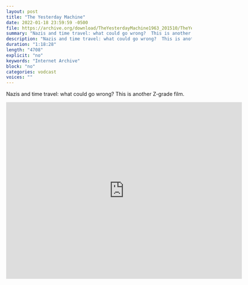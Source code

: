 ```yaml
---
layout: post
title: "The Yesterday Machine"
date: 2022-01-18 23:59:59 -0500
file: https://archive.org/download/TheYesterdayMachine1963_201510/TheYesterdayMachine1963.mp4
summary: "Nazis and time travel: what could go wrong?  This is another Z-grade film."
description: "Nazis and time travel: what could go wrong?  This is another Z-grade film."
duration: "1:18:28"
length: "4708"
explicit: "no" 
keywords: "Internet Archive"
block: "no" 
categories: vodcast
voices: ""
---
```


Nazis and time travel: what could go wrong?  This is another Z-grade film.

<iframe src="https://archive.org/embed/TheYesterdayMachine1963_201510" width="640" height="480" frameborder="0" webkitallowfullscreen="true" mozallowfullscreen="true" allowfullscreen></iframe>

